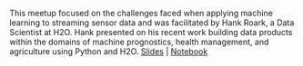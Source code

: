 This meetup focused on the challenges faced when applying machine learning to streaming sensor data and was facilitated by Hank Roark, a Data Scientist at H2O. Hank presented on his recent work building data products within the domains of machine prognostics, health management, and agriculture using Python and H2O. [Slides](http://www.slideshare.net/hankroark/machine-learning-for-the-sensored-iot) | [Notebook](https://github.com/h2oai/h2o-meetups/blob/master/2015_09_19_ModelingSensorData/ML_for_Sensored_IoT.ipynb)